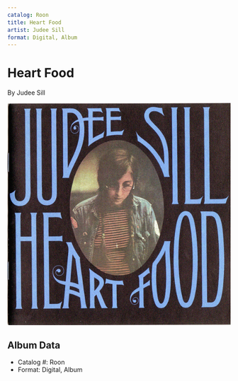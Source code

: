 ```yaml
---
catalog: Roon
title: Heart Food
artist: Judee Sill
format: Digital, Album
---
```


# Heart Food

By Judee Sill

![](../../assets/albumcovers/Judee_Sill-Heart_Food.png)

## Album Data

- Catalog #: Roon
- Format: Digital, Album

